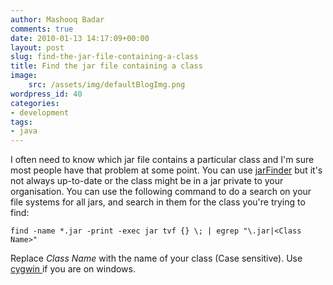 ```yaml
---
author: Mashooq Badar
comments: true
date: 2010-01-13 14:17:09+00:00
layout: post
slug: find-the-jar-file-containing-a-class
title: Find the jar file containing a class
image:
    src: /assets/img/defaultBlogImg.png
wordpress_id: 40
categories:
- development
tags:
- java
---
```


I often need to know which jar file contains a particular class and I'm sure most people have that problem at some point. You can use [jarFinder](http://www.jarfinder.com) but it's not always up-to-date or the class might be in a jar private to your organisation. You can use the following command to do a search on your file systems for all jars, and search in them for the class you're trying to find:

    find -name *.jar -print -exec jar tvf {} \; | egrep "\.jar|<Class Name>"

Replace *Class Name* with the name of your class (Case sensitive). Use [cygwin ](http://www.cygwin.com/)if you are on windows.
